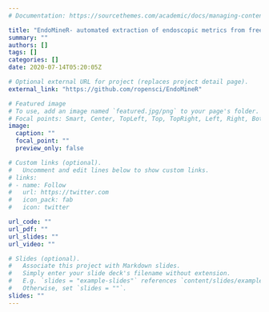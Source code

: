 ```yaml
---
# Documentation: https://sourcethemes.com/academic/docs/managing-content/

title: "EndoMineR- automated extraction of endoscopic metrics from free text reports"
summary: ""
authors: []
tags: []
categories: []
date: 2020-07-14T05:20:05Z

# Optional external URL for project (replaces project detail page).
external_link: "https://github.com/ropensci/EndoMineR"

# Featured image
# To use, add an image named `featured.jpg/png` to your page's folder.
# Focal points: Smart, Center, TopLeft, Top, TopRight, Left, Right, BottomLeft, Bottom, BottomRight.
image:
  caption: ""
  focal_point: ""
  preview_only: false

# Custom links (optional).
#   Uncomment and edit lines below to show custom links.
# links:
# - name: Follow
#   url: https://twitter.com
#   icon_pack: fab
#   icon: twitter

url_code: ""
url_pdf: ""
url_slides: ""
url_video: ""

# Slides (optional).
#   Associate this project with Markdown slides.
#   Simply enter your slide deck's filename without extension.
#   E.g. `slides = "example-slides"` references `content/slides/example-slides.md`.
#   Otherwise, set `slides = ""`.
slides: ""
---
```


